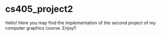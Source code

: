 # cs405_project2
Hello! Here you may find the implementation of the second project of my computer graphics course. Enjoy!!

